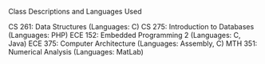 Class Descriptions and Languages Used

CS 261: Data Structures (Languages: C)
CS 275: Introduction to Databases (Languages: PHP)
ECE 152: Embedded Programming 2 (Languages: C, Java)
ECE 375: Computer Architecture (Languages: Assembly, C)
MTH 351: Numerical Analysis (Languages: MatLab)
